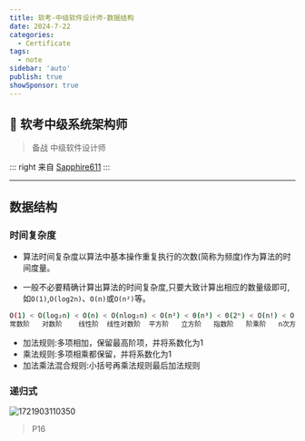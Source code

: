 ```yaml
---
title: 软考-中级软件设计师-数据结构
date: 2024-7-22
categories:
  - Certificate
tags:
  - note
sidebar: 'auto'
publish: true
showSponsor: true
---
```

## 👋 软考中级系统架构师

> 备战 中级软件设计师

::: right
来自 [Sapphire611](http://sapphire611.github.io)
:::

---

## 数据结构

### 时间复杂度

- 算法时间复杂度以算法中基本操作重复执行的次数(简称为频度)作为算法的时间度量。

- 一般不必要精确计算出算法的时间复杂度,只要大致计算出相应的数量级即可,如`O(1)`,`O(log2n)`、`O(n)`或`O(n²)`等。

``` bash
O(1) < O(log₂n) < O(n) < O(nlog₂n) < O(n²) < 0(n³) < 0(2ⁿ) < O(n!) < O(nⁿ)
常数阶   对数阶    线性阶  线性对数阶  平方阶   立方阶   指数阶   阶乘阶   n次方阶
```
- 加法规则:多项相加，保留最高阶项，并将系数化为1
- 乘法规则:多项相乘都保留，并将系数化为1
- 加法乘法混合规则:小括号再乘法规则最后加法规则

### 递归式

![1721903110350](/img/1721903110350.png)

> P16 